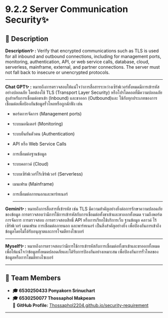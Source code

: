 # 9.2.2 Server Communication Security✨

## 📖 **Description**
**Description✨ :** Verify that encrypted communications such as TLS is used for all inbound and 
outbound connections, including for management ports, monitoring, 
authentication, API, or web service calls, database, cloud, serverless, 
mainframe, external, and partner connections. The server must not fall back 
to insecure or unencrypted protocols.

---

**Chat GPT✨ :**  หมายถึงการตรวจสอบให้แน่ใจว่าการสื่อสารระหว่างเซิร์ฟเวอร์ทั้งหมดมีการเข้ารหัสอย่างปลอดภัย โดยต้องใช้ TLS (Transport Layer Security) หรือโปรโตคอลที่มีความปลอดภัยสูงสำหรับการเชื่อมต่อขาเข้า (Inbound) และขาออก (Outbound)และ
ใช้กับทุกประเภทของการเชื่อมต่อเพื่อป้องกันข้อมูลรั่วไหลหรือถูกดักฟัง เช่น
- พอร์ตการจัดการ (Management ports)
- ระบบมอนิเตอร์ (Monitoring)
- ระบบยืนยันตัวตน (Authentication)
- API หรือ Web Service Calls
- การเชื่อมต่อฐานข้อมูล
- ระบบคลาวด์ (Cloud)
- ระบบเซิร์ฟเวอร์ไร้เซิร์ฟเวอร์ (Serverless)
- เมนเฟรม (Mainframe)
- การเชื่อมต่อภายนอกและพาร์ทเนอร์
  
  ---
**Gemini✨ :** หมายถึงการสื่อสารที่เข้ารหัส เช่น TLS มีความสำคัญอย่างยิ่งต่อการรักษาความปลอดภัยของข้อมูล การตรวจสอบว่ามีการใช้การเข้ารหัสกับการเชื่อมต่อทั้งขาเข้าและขาออกทั้งหมด รวมถึงพอร์ตการจัดการ การตรวจสอบ การตรวจสอบสิทธิ์ API หรือการเรียกใช้บริการเว็บ ฐานข้อมูล คลาวด์ ไร้เซิร์ฟเวอร์ เมนเฟรม การเชื่อมต่อภายนอก และพาร์ทเนอร์ เป็นสิ่งสำคัญอย่างยิ่ง เพื่อป้องกันการเข้าถึงข้อมูลโดยไม่ได้รับอนุญาตและการโจมตีทางไซเบอร์  

---

**Myself✨ :** หมายถึงการตรวจสอบว่ามีการใช้การเข้ารหัสกับการเชื่อมต่อทั้งขาเข้าและขาออกทั้งหมด เพื่อให้แน่ใจว่าข้อมูลทั้งหมดปลอดภัยและได้รับการป้องกันอย่างเหมาะสม เพื่อป้องกันการรั่วไหลของข้อมูลหรือการโขมตีทางไซเบอร์

---


## 👥 **Team Members**
- **🎓 6530250433 Ponyakorn Srinuchart**
- **🎓 6530250077 Thossaphol Makpeam**  
  🔗 **GitHub Profile:** [Thossaphol2204.github.io/security-requirement](https://thossaphol2204.github.io/security-requirement)

---
